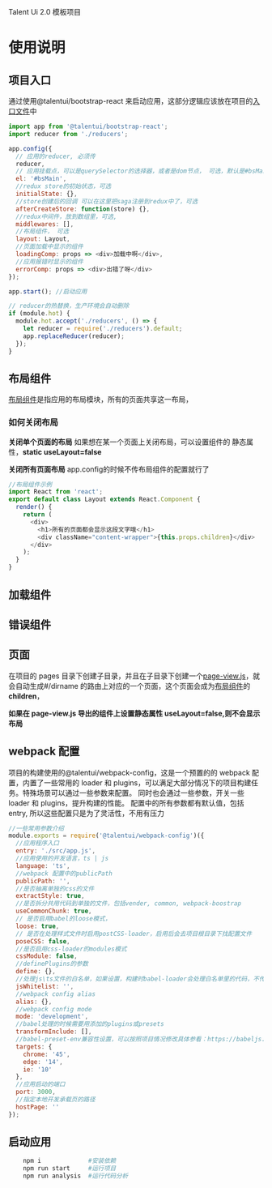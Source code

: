 Talent Ui 2.0 模板项目

# 使用说明

## 项目入口

通过使用@talentui/bootstrap-react 来启动应用，这部分逻辑应该放在项目的[入口文件](./src/app.js)中

```js
import app from '@talentui/bootstrap-react';
import reducer from './reducers';

app.config({
  // 应用的reducer, 必须传
  reducer,
  // 应用挂载点，可以是querySelector的选择器，或者是dom节点， 可选，默认是#bsMain
  el: '#bsMain',
  //redux store的初始状态，可选
  initialState: {},
  //store创建后的回调 可以在这里把saga注册到redux中了，可选
  afterCreateStore: function(store) {},
  //redux中间件，放到数组里，可选,
  middlewares: [],
  //布局组件， 可选
  layout: Layout,
  //页面加载中显示的组件
  loadingComp: props => <div>加载中啊</div>,
  //应用报错时显示的组件
  errorComp: props => <div>出错了呀</div>
});

app.start(); //启动应用

// reducer的热替换，生产环境会自动删除
if (module.hot) {
  module.hot.accept('./reducers', () => {
    let reducer = require('./reducers').default;
    app.replaceReducer(reducer);
  });
}
```

## 布局组件

[布局组件](./src/components/common/layout.js)是指应用的布局模块，所有的页面共享这一布局，

### 如何关闭布局
**关闭单个页面的布局** 如果想在某一个页面上关闭布局，可以设置组件的 静态属性，**static useLayout=false**

**关闭所有页面布局** app.config的时候不传布局组件的配置就行了

```js
//布局组件示例
import React from 'react';
export default class Layout extends React.Component {
  render() {
    return (
      <div>
        <h1>所有的页面都会显示这段文字哦</h1>
        <div className="content-wrapper">{this.props.children}</div>
      </div>
    );
  }
}
```

## 加载组件

## 错误组件

## 页面

在项目的 pages 目录下创建子目录，并且在子目录下创建一个[page-view.js](./src/pages/home/page-view.js)，就会自动生成#/dirname 的路由上对应的一个页面，这个页面会成为[布局组件](./src/components/common/layout.js)的**children**，

**如果在 page-view.js 导出的组件上设置静态属性 useLayout=false,则不会显示布局**

## webpack 配置

项目的构建使用的@talentui/webpack-config，这是一个预置的的 webpack 配置，内置了一些常用的 loader 和 plugins，可以满足大部分情况下的项目构建任务。特殊场景可以通过一些参数来配置。
同时也会通过一些参数，开关一些 loader 和 plugins，提升构建的性能。
配置中的所有参数都有默认值，包括 entry, 所以这些配置只是为了灵活性，不用有压力

```js
//一些常用参数介绍
module.exports = require('@talentui/webpack-config')({
  //应用程序入口
  entry: './src/app.js',
  //应用使用的开发语言，ts | js
  language: 'ts',
  //webpack 配置中的publicPath
  publicPath: '',
  //是否抽离单独的css的文件
  extractStyle: true,
  //是否拆分共用代码到单独的文件，包括vender, common, webpack-boostrap
  useCommonChunk: true,
  // 是否启用babel的loose模式，
  loose: true,
  // 是否在处理样式文件时启用postCSS-loader，启用后会去项目根目录下找配置文件
  poseCSS: false,
  //是否启用css-loader的modules模式
  cssModule: false,
  //definePlugins的参数
  define: {},
  //处理js\ts文件的白名单，如果设置，构建时babel-loader会处理白名单里的代码，不传的话默认排除node_moduels和bower_components目录里的文件
  jsWhitelist: '',
  //webpack config alias
  alias: {},
  //webpack config mode
  mode: 'development',
  //babel处理的时候需要用添加的plugins或presets
  transformInclude: [],
  //babel-preset-env兼容性设置，可以按照项目情况修改具体参看：https://babeljs.io/docs/en/babel-preset-env#targets
  targets: {
    chrome: '45',
    edge: '14',
    ie: '10'
  },
  //应用启动的端口
  port: 3000,
  //指定本地开发承载页的路径
  hostPage: ''
});
```

## 启动应用

```sh
    npm i             #安装依赖
    npm run start     #运行项目
    npm run analysis  #运行代码分析
```
